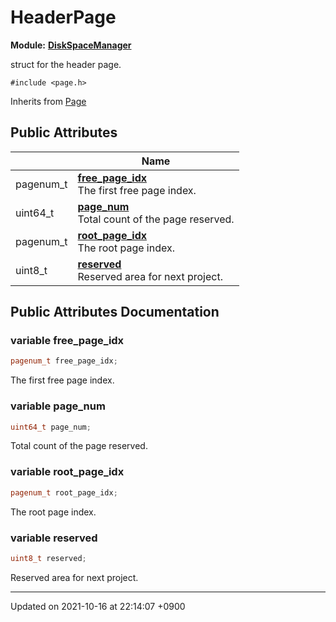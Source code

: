 

# HeaderPage

**Module:** **[DiskSpaceManager](/Modules/DiskSpaceManager)**



struct for the header page. 


`#include <page.h>`

Inherits from [Page](/Classes/Page)

## Public Attributes

|                | Name           |
| -------------- | -------------- |
| pagenum_t | **[free_page_idx](/Classes/HeaderPage#variable-free_page_idx)** <br>The first free page index.  |
| uint64_t | **[page_num](/Classes/HeaderPage#variable-page_num)** <br>Total count of the page reserved.  |
| pagenum_t | **[root_page_idx](/Classes/HeaderPage#variable-root_page_idx)** <br>The root page index.  |
| uint8_t | **[reserved](/Classes/HeaderPage#variable-reserved)** <br>Reserved area for next project.  |

## Public Attributes Documentation

### variable free_page_idx

```cpp
pagenum_t free_page_idx;
```

The first free page index. 

### variable page_num

```cpp
uint64_t page_num;
```

Total count of the page reserved. 

### variable root_page_idx

```cpp
pagenum_t root_page_idx;
```

The root page index. 

### variable reserved

```cpp
uint8_t reserved;
```

Reserved area for next project. 

-------------------------------

Updated on 2021-10-16 at 22:14:07 +0900